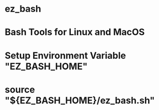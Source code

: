 # ez_bash
# Bash Tools for Linux and MacOS
# Setup Environment Variable "EZ_BASH_HOME"
# source "${EZ_BASH_HOME}/ez_bash.sh"